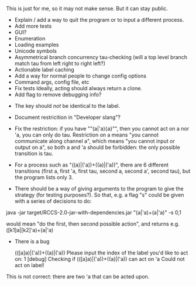 This is just for me, so it may not make sense. But it can stay public.

- Explain / add a way to quit the program or to input a different process.
- Add more tests
- GUI?
- Enumeration
- Loading examples
- Unicode symbols
- Asymmetrical branch concurrency tau-checking (will a top level branch match tau from left right to right left?)
- Actionable label caching
- Add a way for normal people to change config options
- Command args, config file, etc
- Fix tests
Ideally, acting should always return a clone.
- Add flag to remove debugging info?

<!-- Should those be issues instead? -->

- The key should *not* be identical to the label.

- Document restricition in "Developer slang"?

- Fix the restriction: if you have ""(a|'a)\{a}"", then you cannot act on a nor 'a, you can only do tau. Restriction on a means "you cannot communicate along channel a", which means "you cannot input or output on a", so both a and 'a should be forbidden: the only possible transition is tau.

- For a process such as "((a)|('a))+((a)|('a))", there are 6 different transitions (first a, first 'a, first tau, second a, second a', second tau), but the program lists only 3.

- There should be a way of giving arguments to the program to give the strategy (for testing purposes?). So that, e.g. a flag "s" could be given with a series of decisions to do:

java -jar target/RCCS-2.0-jar-with-dependencies.jar "(a|'a)+(a|'a)" -s 0,1 

would mean "do the first, then second possible action", and returns e.g. 
([k1]a|[k2]'a)+(a|'a)

- There is a bug 

    (([a]a)|('a))+((a)|('a))
    Please input the index of the label you'd like to act on:
    1
    [debug] Checking if (([a]a)|('a))+((a)|('a)) can act on 'a
    Could not act on label!

This is not correct: there are two 'a that can be acted upon.

